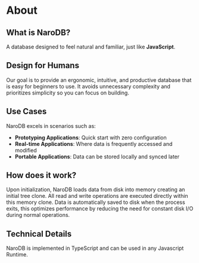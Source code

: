 # About

## What is NaroDB?

A database designed to feel natural and familiar, just like **JavaScript**.

## Design for Humans

Our goal is to provide an ergonomic, intuitive, and productive database that is easy for beginners to use. It avoids
unnecessary complexity and prioritizes simplicity so you can focus on building.

## Use Cases

NaroDB excels in scenarios such as:

- **Prototyping Applications**: Quick start with zero configuration
- **Real-time Applications**: Where data is frequently accessed and modified
- **Portable Applications**: Data can be stored locally and synced later

## How does it work?

Upon initialization, NaroDB loads data from disk into memory creating an initial tree clone. All read and write
operations are executed directly within this memory clone. Data is automatically saved to disk when the process exits,
this optimizes performance by reducing the need for constant disk I/O during normal operations.

## Technical Details

NaroDB is implemented in TypeScript and can be used in any Javascript Runtime.
